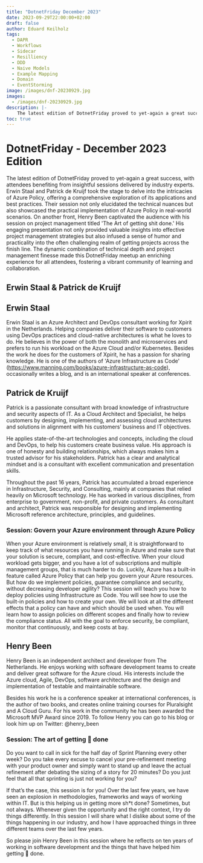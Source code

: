 ```yaml
---
title: "DotnetFriday December 2023"
date: 2023-09-29T22:00:00+02:00
draft: false
author: Eduard Keilholz
tags:
  - DAPR
  - Workflows
  - Sidecar
  - Resilliency
  - DDD
  - Naive Models
  - Example Mapping
  - Domain
  - EventStorming
image: /images/dnf-20230929.jpg
images:
  - /images/dnf-20230929.jpg
description: |-
    The latest edition of DotnetFriday proved to yet-again a great success, with attendees benefiting from insightful sessions delivered by industry experts. Erwin Staal and Patrick de Kruijf took the stage to delve into the intricacies of Azure Policy, offering a comprehensive exploration of its applications and best practices. Their session not only elucidated the technical nuances but also showcased the practical implementation of Azure Policy in real-world scenarios. On another front, Henry Been captivated the audience with his session on project management titled 'The Art of getting shit done.' His engaging presentation not only provided valuable insights into effective project management strategies but also infused a sense of humor and practicality into the often challenging realm of getting projects across the finish line. The dynamic combination of technical depth and project management finesse made this DotnetFriday meetup an enriching experience for all attendees, fostering a vibrant community of learning and collaboration.
toc: true
---
```


# DotnetFriday - December 2023 Edition

The latest edition of DotnetFriday proved to yet-again a great success, with attendees benefiting from insightful sessions delivered by industry experts. Erwin Staal and Patrick de Kruijf took the stage to delve into the intricacies of Azure Policy, offering a comprehensive exploration of its applications and best practices. Their session not only elucidated the technical nuances but also showcased the practical implementation of Azure Policy in real-world scenarios. On another front, Henry Been captivated the audience with his session on project management titled 'The Art of getting shit done.' His engaging presentation not only provided valuable insights into effective project management strategies but also infused a sense of humor and practicality into the often challenging realm of getting projects across the finish line. The dynamic combination of technical depth and project management finesse made this DotnetFriday meetup an enriching experience for all attendees, fostering a vibrant community of learning and collaboration.

## Erwin Staal & Patrick de Kruijf

## Erwin Staal

Erwin Staal is an Azure Architect and DevOps consultant working for Xpirit in the Netherlands. Helping companies deliver their software to customers using DevOps practices and cloud-native architectures is what he loves to do. He believes in the power of both the monolith and microservices and prefers to run his workload on the Azure Cloud and/or Kubernetes.
Besides the work he does for the customers of Xpirit, he has a passion for sharing knowledge. He is one of the authors of 'Azure Infrastructure as Code' (https://www.manning.com/books/azure-infrastructure-as-code), occasionally writes a blog, and is an international speaker at conferences.

## Patrick de Kruijf

Patrick is a passionate consultant with broad knowledge of infrastructure and security aspects of IT. As a Cloud Architect and Specialist, he helps customers by designing, implementing, and assessing cloud architectures and solutions in alignment with his customers’ business and IT objectives.

He applies state-of-the-art technologies and concepts, including the cloud and DevOps, to help his customers create business value. His approach is one of honesty and building relationships, which always makes him a trusted advisor for his stakeholders. Patrick has a clear and analytical mindset and is a consultant with excellent communication and presentation skills.

Throughout the past 16 years, Patrick has accumulated a broad experience in Infrastructure, Security, and Consulting, mainly at companies that relied heavily on Microsoft technology. He has worked in various disciplines, from enterprise to government, non-profit, and private customers. As consultant and architect, Patrick was responsible for designing and implementing Microsoft reference architecture, principles, and guidelines.

### Session: Govern your Azure environment through Azure Policy

When your Azure environment is relatively small, it is straightforward to keep track of what resources you have running in Azure and make sure that your solution is secure, compliant, and cost-effective. When your cloud workload gets bigger, and you have a lot of subscriptions and multiple management groups, that is much harder to do. Luckily, Azure has a built-in feature called Azure Policy that can help you govern your Azure resources. But how do we implement policies, guarantee compliance and security, without decreasing developer agility? This session will teach you how to deploy policies using Infrastructure as Code. You will see how to use the built-in policies and how to create your own. We will look at all the different effects that a policy can have and which should be used when. You will learn how to assign policies on different scopes and finally how to review the compliance status. All with the goal to enforce security, be compliant, monitor that continuously, and keep costs at bay.

## Henry Been

Henry Been is an independent architect and developer from The Netherlands. He enjoys working with software development teams to create and deliver great software for the Azure cloud. His interests include the Azure cloud, Agile, DevOps, software architecture and the design and implementation of testable and maintainable software.

Besides his work he is a conference speaker at international conferences, is the author of two books, and creates online training courses for Pluralsight and A Cloud Guru. For his work in the community he has been awarded the Microsoft MVP Award since 2019. To follow Henry you can go to his blog or look him up on Twitter: @henry_been

### Session: The art of getting 💩 done

Do you want to call in sick for the half day of Sprint Planning every other week? Do you take every excuse to cancel your pre-refinement meeting with your product owner and simply want to stand up and leave the actual refinement after debating the sizing of a story for 20 minutes? Do you just feel that all that sprinting is just not working for you?

If that’s the case, this session is for you! Over the last few years, we have seen an explosion in methodologies, frameworks and ways of working within IT. But is this helping us in getting more sh*t done? Sometimes, but not always. Whenever given the opportunity and the right context, I try do things differently. In this session I will share what I dislike about some of the things happening in our industry, and how I have approached things in three different teams over the last few years.

So please join Henry Been in this session where he reflects on ten years of working in software development and the things that have helped him getting 💩 done.